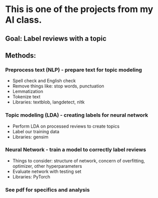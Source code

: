 # This is one of the projects from my AI class.

## Goal: Label reviews with a topic

## Methods:
### Preprocess text (NLP) - prepare text for topic modeling
 - Spell check and English check
 - Remove things like: stop words, punctuation
 - Lemmatization
 - Tokenize text
 - Libraries: textblob, langdetect, nltk
### Topic modeling (LDA) - creating labels for neural network
 - Perform LDA on processed reviews to create topics
 - Label our training data
 - Libraries: gensim
### Neural Network - train a model to correctly label reviews
 - Things to consider: structure of network, concern of overfitting, optimizer, other hyperparameters
 - Evaluate network with testing set
 - Libraries: PyTorch

### See pdf for specifics and analysis
